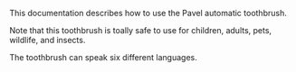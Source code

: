 This documentation describes how to use the Pavel automatic toothbrush.

Note that this toothbrush is toally safe to use for children, adults, pets, wildlife, and insects.

The toothbrush can speak six different languages.